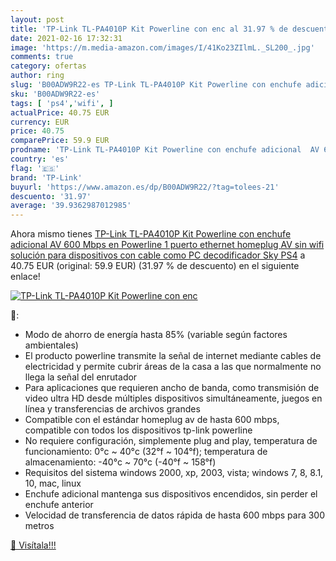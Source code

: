 ```yaml
---
layout: post
title: 'TP-Link TL-PA4010P Kit Powerline con enc al 31.97 % de descuento'
date: 2021-02-16 17:32:31
image: 'https://m.media-amazon.com/images/I/41Ko23ZIlmL._SL200_.jpg'
comments: true
category: ofertas
author: ring
slug: 'B00ADW9R22-es TP-Link TL-PA4010P Kit Powerline con enchufe adicional AV...'
sku: 'B00ADW9R22-es'
tags: [ 'ps4','wifi', ]
actualPrice: 40.75 EUR
currency: EUR
price: 40.75
comparePrice: 59.9 EUR
prodname: 'TP-Link TL-PA4010P Kit Powerline con enchufe adicional  AV 600 Mbps en Powerline  1 puerto ethernet  homeplug AV  sin wifi  solución para dispositivos con cable como PC  decodificador Sky  PS4'
country: 'es'
flag: '🇪🇸'
brand: 'TP-Link'
buyurl: 'https://www.amazon.es/dp/B00ADW9R22/?tag=tolees-21'
descuento: '31.97'
average: '39.9362987012985'
---
```


Ahora mismo tienes [TP-Link TL-PA4010P Kit Powerline con enchufe adicional  AV 600 Mbps en Powerline  1 puerto ethernet  homeplug AV  sin wifi  solución para dispositivos con cable como PC  decodificador Sky  PS4](https://www.amazon.es/dp/B00ADW9R22/?tag=tolees-21) a 40.75 EUR (original: 59.9 EUR) (31.97 %  de descuento) en el siguiente enlace!

[![TP-Link TL-PA4010P Kit Powerline con enc](https://m.media-amazon.com/images/I/41Ko23ZIlmL._SL200_.jpg)](https://www.amazon.es/dp/B00ADW9R22/?tag=tolees-21)

🔎:

- Modo de ahorro de energía hasta 85% (variable según factores ambientales)
- El producto powerline transmite la señal de internet mediante cables de electricidad y permite cubrir áreas de la casa a las que normalmente no llega la señal del enrutador
- Para aplicaciones que requieren ancho de banda, como transmisión de video ultra HD desde múltiples dispositivos simultáneamente, juegos en línea y transferencias de archivos grandes
- Compatible con el estándar homeplug av de hasta 600 mbps, compatible con todos los dispositivos tp-link powerline
- No requiere configuración, simplemente plug and play, temperatura de funcionamiento: 0°c ~ 40°c (32°f ~ 104°f); temperatura de almacenamiento: -40°c ~ 70°c (-40°f ~ 158°f)
- Requisitos del sistema windows 2000, xp, 2003, vista; windows 7, 8, 8.1, 10, mac, linux
- Enchufe adicional mantenga sus dispositivos encendidos, sin perder el enchufe anterior
- Velocidad de transferencia de datos rápida de hasta 600 mbps para 300 metros

[🛒 Visítala!!!](https://www.amazon.es/dp/B00ADW9R22/?tag=tolees-21)
